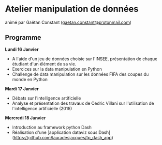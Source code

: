# Atelier manipulation de données 
animé par Gaëtan Constant (gaetan.constant@protonmail.com)

## Programme 

<strong>Lundi 16 Janvier </strong>

- A l'aide d'un jeu de données choisie sur l'INSEE, présentation de chaque étudiant d'un élément de sa vie.
- Exercices sur la data manipulation en Python
- Challenge de data manipulation sur les données FIFA des coupes du monde en Python
 

<strong>Mardi 17 Janvier</strong>

- Débats sur l'intelligence artificielle
- Analyse et présentation des travaux de Cedric Villani sur l'utilisation de l'intelligence artificielle (2018)
 

<strong> Mercredi 18 Janvier </strong>

- Introduction au framework python Dash
- Réalisation d'une [application dataviz sous Dash] (https://github.com/lauradesjacques/tp_dash_app)
